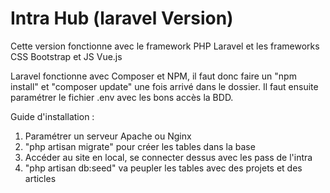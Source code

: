 # Intra Hub (laravel Version)

Cette version fonctionne avec le framework PHP Laravel et les frameworks CSS Bootstrap et JS Vue.js

Laravel fonctionne avec Composer et NPM, il faut donc faire un "npm install" et "composer update" une fois arrivé dans le dossier.
Il faut ensuite paramétrer le fichier .env avec les bons accès la BDD.

Guide d'installation :
1) Paramétrer un serveur Apache ou Nginx
1) "php artisan migrate" pour créer les tables dans la base
2) Accéder au site en local, se connecter dessus avec les pass de l'intra
3) "php artisan db:seed" va peupler les tables avec des projets et des articles